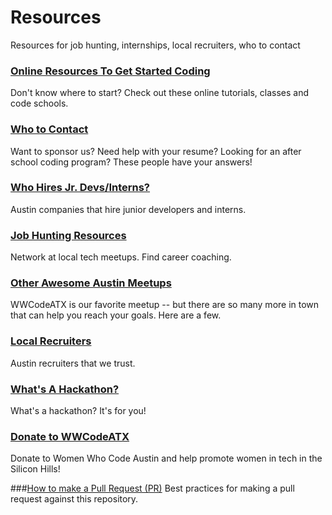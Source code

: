Resources
=========================
Resources for job hunting, internships, local recruiters, who to contact

### [Online Resources To Get Started Coding](getting_started.md)
Don't know where to start? Check out these online tutorials, classes and code schools.

### [Who to Contact](contacts.md)
Want to sponsor us? Need help with your resume? Looking for an after school coding program? These people have your answers!

### [Who Hires Jr. Devs/Interns?](jr_dev_companies.md)
Austin companies that hire junior developers and interns.

### [Job Hunting Resources](job_hunting_resources.md)
Network at local tech meetups. Find career coaching.

### [Other Awesome Austin Meetups](awesome_meetups.md)
WWCodeATX is our favorite meetup -- but there are so many more in town that can help you reach your goals. Here are a few.

### [Local Recruiters](atx_recruiters.md)
Austin recruiters that we trust.

### [What's A Hackathon?](hackathon.md)
What's a hackathon? It's for you!

### [Donate to WWCodeATX](donate_WWCodeATX.md)
Donate to Women Who Code Austin and help promote women in tech in the Silicon Hills!

###[How to make a Pull Request (PR)](pull_request.md)
Best practices for making a pull request against this repository.
